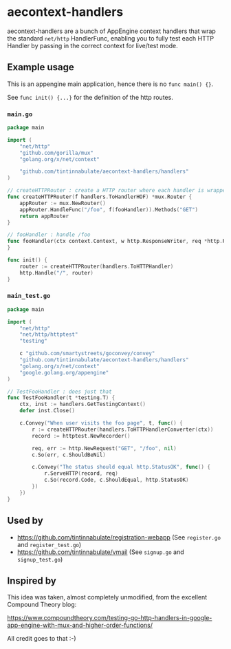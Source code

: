 # aecontext-handlers
aecontext-handlers are a bunch of AppEngine context handlers that wrap the standard `net/http` HandlerFunc, enabling you to fully test each HTTP Handler by passing in the correct context for live/test mode.

## Example usage

This is an appengine main application, hence there is no `func main() {}`.

See `func init() {...}` for the definition of the http routes.

### `main.go`

```go
package main

import (
	"net/http"
	"github.com/gorilla/mux"
	"golang.org/x/net/context"

	"github.com/tintinnabulate/aecontext-handlers/handlers"
)

// createHTTPRouter : create a HTTP router where each handler is wrapped by a given context
func createHTTPRouter(f handlers.ToHandlerHOF) *mux.Router {
	appRouter := mux.NewRouter()
	appRouter.HandleFunc("/foo", f(fooHandler)).Methods("GET")
	return appRouter
}

// fooHandler : handle /foo
func fooHandler(ctx context.Context, w http.ResponseWriter, req *http.Request) {
}

func init() {
	router := createHTTPRouter(handlers.ToHTTPHandler)
	http.Handle("/", router)
}
```

### `main_test.go`

```go
package main

import (
	"net/http"
	"net/http/httptest"
	"testing"

	c "github.com/smartystreets/goconvey/convey"
	"github.com/tintinnabulate/aecontext-handlers/handlers"
	"golang.org/x/net/context"
	"google.golang.org/appengine"
)

// TestFooHandler : does just that
func TestFooHandler(t *testing.T) {
	ctx, inst := handlers.GetTestingContext()
	defer inst.Close()

	c.Convey("When user visits the foo page", t, func() {
		r := createHTTPRouter(handlers.ToHTTPHandlerConverter(ctx))
		record := httptest.NewRecorder()

		req, err := http.NewRequest("GET", "/foo", nil)
		c.So(err, c.ShouldBeNil)

		c.Convey("The status should equal http.StatusOK", func() {
			r.ServeHTTP(record, req)
			c.So(record.Code, c.ShouldEqual, http.StatusOK)
		})
	})
}
```

## Used by

* <https://github.com/tintinnabulate/registration-webapp> (See `register.go` and `register_test.go`)
* <https://github.com/tintinnabulate/vmail> (See `signup.go` and `signup_test.go`)

## Inspired by

This idea was taken, almost completely unmodified, from the excellent Compound Theory blog:

<https://www.compoundtheory.com/testing-go-http-handlers-in-google-app-engine-with-mux-and-higher-order-functions/>

All credit goes to that :-)
